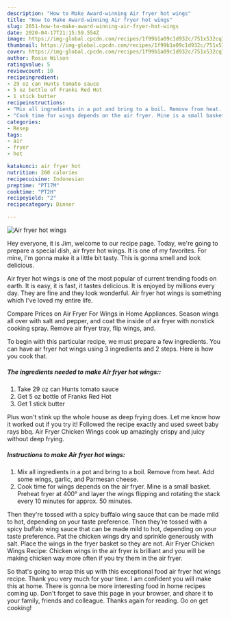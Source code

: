 ```yaml
---
description: "How to Make Award-winning Air fryer hot wings"
title: "How to Make Award-winning Air fryer hot wings"
slug: 2651-how-to-make-award-winning-air-fryer-hot-wings
date: 2020-04-17T21:15:59.554Z
image: https://img-global.cpcdn.com/recipes/1f99b1a09c1d932c/751x532cq70/air-fryer-hot-wings-recipe-main-photo.jpg
thumbnail: https://img-global.cpcdn.com/recipes/1f99b1a09c1d932c/751x532cq70/air-fryer-hot-wings-recipe-main-photo.jpg
cover: https://img-global.cpcdn.com/recipes/1f99b1a09c1d932c/751x532cq70/air-fryer-hot-wings-recipe-main-photo.jpg
author: Rosie Wilson
ratingvalue: 5
reviewcount: 10
recipeingredient:
- 29 oz can Hunts tomato sauce
- 5 oz bottle of Franks Red Hot
- 1 stick butter
recipeinstructions:
- "Mix all ingredients in a pot and bring to a boil. Remove from heat. Add some wings, garlic, and Parmesan cheese."
- "Cook time for wings depends on the air fryer. Mine is a small basket. Preheat fryer at 400° and layer the wings flipping and rotating the stack every 10 minutes for approx. 50 minutes."
categories:
- Resep
tags:
- air
- fryer
- hot

katakunci: air fryer hot
nutrition: 260 calories
recipecuisine: Indonesian
preptime: "PT17M"
cooktime: "PT2H"
recipeyield: "2"
recipecategory: Dinner

---
```



![Air fryer hot wings](https://img-global.cpcdn.com/recipes/1f99b1a09c1d932c/751x532cq70/air-fryer-hot-wings-recipe-main-photo.jpg)

Hey everyone, it is Jim, welcome to our recipe page. Today, we're going to prepare a special dish, air fryer hot wings. It is one of my favorites. For mine, I'm gonna make it a little bit tasty. This is gonna smell and look delicious.

Air fryer hot wings is one of the most popular of current trending foods on earth. It is easy, it is fast, it tastes delicious. It is enjoyed by millions every day. They are fine and they look wonderful. Air fryer hot wings is something which I've loved my entire life.

Compare Prices on Air Fryer For Wings in Home Appliances. Season wings all over with salt and pepper, and coat the inside of air fryer with nonstick cooking spray. Remove air fryer tray, flip wings, and.


To begin with this particular recipe, we must prepare a few ingredients. You can have air fryer hot wings using 3 ingredients and 2 steps. Here is how you cook that.

##### The ingredients needed to make Air fryer hot wings::

1. Take 29 oz can Hunts tomato sauce
1. Get 5 oz bottle of Franks Red Hot
1. Get 1 stick butter


Plus won&#39;t stink up the whole house as deep frying does. Let me know how it worked out if you try it! Followed the recipe exactly and used sweet baby rays bbq. Air Fryer Chicken Wings cook up amazingly crispy and juicy without deep frying. 

##### Instructions to make Air fryer hot wings:

1. Mix all ingredients in a pot and bring to a boil. Remove from heat. Add some wings, garlic, and Parmesan cheese.
1. Cook time for wings depends on the air fryer. Mine is a small basket. Preheat fryer at 400° and layer the wings flipping and rotating the stack every 10 minutes for approx. 50 minutes.


Then they&#39;re tossed with a spicy buffalo wing sauce that can be made mild to hot, depending on your taste preference. Then they&#39;re tossed with a spicy buffalo wing sauce that can be made mild to hot, depending on your taste preference. Pat the chicken wings dry and sprinkle generously with salt. Place the wings in the fryer basket so they are not. Air Fryer Chicken Wings Recipe: Chicken wings in the air fryer is brilliant and you will be making chicken way more often if you try them in the air fryer. 

So that's going to wrap this up with this exceptional food air fryer hot wings recipe. Thank you very much for your time. I am confident you will make this at home. There is gonna be more interesting food in home recipes coming up. Don't forget to save this page in your browser, and share it to your family, friends and colleague. Thanks again for reading. Go on get cooking!

